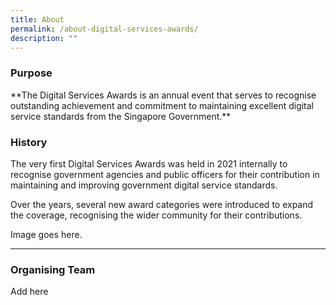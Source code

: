 ```yaml
---
title: About
permalink: /about-digital-services-awards/
description: ""
---
```

<div class="col col-8">
<h3>Purpose</h3>
<p>**The Digital Services Awards is an annual event that serves to recognise outstanding achievement and commitment to maintaining excellent digital service standards from the Singapore Government.**</p>
<h3>History</h3>
<p>The very first Digital Services Awards was held in 2021 internally to recognise government agencies and public officers for their contribution in maintaining and improving government digital service standards. </p>
	<p>Over the years, several new award categories were introduced to expand the coverage, recognising the wider community for their contributions.</p>
</div>
<div class="col col-4">Image goes here.</div>
<hr style="1px solid #F47920;">
<h3>Organising Team</h3>
<p>Add here</p>

